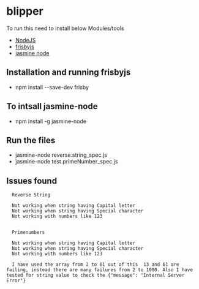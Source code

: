 # blipper
To run this need to install below Modules/tools
* [NodeJS](https://nodejs.org/en/download/)
* [frisbyjs](http://frisbyjs.com/)
* [jasmine node](http://jasmine.github.io/2.0/introduction.html)


## Installation and running frisbyjs

* npm install --save-dev frisby

## To intsall jasmine-node

* npm install -g jasmine-node

## Run the files

* jasmine-node reverse.string_spec.js
* jasmine-node test.primeNumber_spec.js 

## Issues found
      Reverse String
    
      Not working when string having Capital letter
      Not working when string having Special character
      Not working with numbers like 123
      

      Primenumbers
    
      Not working when string having Capital letter
      Not working when string having Special character
      Not working with numbers like 123
      
      I have used the array from 2 to 61 out of this  13 and 61 are failing, instead there are many failures from 2 to 1000. Also I have tested for string value to check the {"message": "Internal Server Error"}
      
